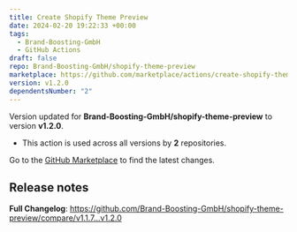 ```yaml
---
title: Create Shopify Theme Preview
date: 2024-02-20 19:22:33 +00:00
tags:
  - Brand-Boosting-GmbH
  - GitHub Actions
draft: false
repo: Brand-Boosting-GmbH/shopify-theme-preview
marketplace: https://github.com/marketplace/actions/create-shopify-theme-preview
version: v1.2.0
dependentsNumber: "2"
---
```



Version updated for **Brand-Boosting-GmbH/shopify-theme-preview** to version **v1.2.0**.
- This action is used across all versions by **2** repositories.

Go to the [GitHub Marketplace](https://github.com/marketplace/actions/create-shopify-theme-preview) to find the latest changes.

## Release notes

**Full Changelog**: https://github.com/Brand-Boosting-GmbH/shopify-theme-preview/compare/v1.1.7...v1.2.0
